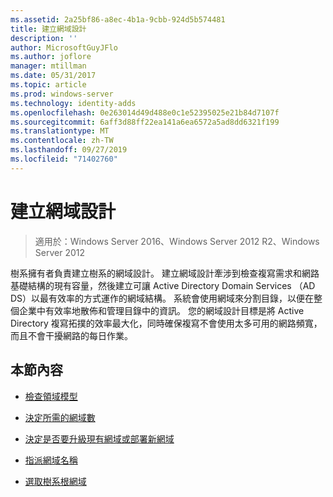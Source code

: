 ```yaml
---
ms.assetid: 2a25bf86-a8ec-4b1a-9cbb-924d5b574481
title: 建立網域設計
description: ''
author: MicrosoftGuyJFlo
ms.author: joflore
manager: mtillman
ms.date: 05/31/2017
ms.topic: article
ms.prod: windows-server
ms.technology: identity-adds
ms.openlocfilehash: 0e263014d49d488e0c1e52395025e21b84d7107f
ms.sourcegitcommit: 6aff3d88ff22ea141a6ea6572a5ad8dd6321f199
ms.translationtype: MT
ms.contentlocale: zh-TW
ms.lasthandoff: 09/27/2019
ms.locfileid: "71402760"
---
```

# <a name="creating-a-domain-design"></a>建立網域設計

>適用於：Windows Server 2016、Windows Server 2012 R2、Windows Server 2012

樹系擁有者負責建立樹系的網域設計。 建立網域設計牽涉到檢查複寫需求和網路基礎結構的現有容量，然後建立可讓 Active Directory Domain Services （AD DS）以最有效率的方式運作的網域結構。 系統會使用網域來分割目錄，以便在整個企業中有效率地散佈和管理目錄中的資訊。 您的網域設計目標是將 Active Directory 複寫拓撲的效率最大化，同時確保複寫不會使用太多可用的網路頻寬，而且不會干擾網路的每日作業。  
  
## <a name="in-this-section"></a>本節內容  
  
-   [檢查領域模型](../../ad-ds/plan/Reviewing-the-Domain-Models.md)  
  
-   [決定所需的網域數](../../ad-ds/plan/Determining-the-Number-of-Domains-Required.md)  
  
-   [決定是否要升級現有網域或部署新網域](../../ad-ds/plan/Determining-Whether-to-Upgrade-Existing-Domains-or-Deploy-New-Domains.md)  
  
-   [指派網域名稱](../../ad-ds/plan/Assigning-Domain-Names.md)  
  
-   [選取樹系根網域](../../ad-ds/plan/Selecting-the-Forest-Root-Domain.md)  
  


